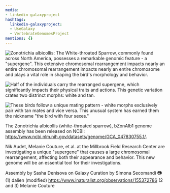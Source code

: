 ```yaml
---
media:
- linkedin-galaxyproject
hashtags:
  linkedin-galaxyproject:
  - UseGalaxy
  - VertebrateGenomesProject
mentions: {}
---
```


![Zonotrichia albicollis: The White-throated Sparrow, commonly found across North America, possesses a remarkable genomic feature - a "supergene". This extensive chromosomal rearrangement impacts nearly an entire chromosomal rearrangement impacts nearly an entire chromosome and plays a vital role in shaping the bird's morphology and behavior.](https://genomeark.s3.amazonaws.com/species/Zonotrichia_albicollis/bZonAlb1/img/bZonAlb1_1.png)

![Half of the individuals carry the rearranged supergene, which significantly impacts their physical traits and actions. This genetic variation crates two distrinct morphs: white and tan.](https://genomeark.s3.amazonaws.com/species/Zonotrichia_albicollis/bZonAlb1/img/bZonAlb1_2.png)

![These birds follow a unique mating pattern - white morphs exclusively pair with tan mates and vice versa. This unusual system has earned them the nickname "the bird with four sexes."](https://genomeark.s3.amazonaws.com/species/Zonotrichia_albicollis/bZonAlb1/img/bZonAlb1_3.png)


The Zonotrichia albicollis (white-throated sparrow), bZonAlb1 genome assembly has been released on NCBI: https://www.ncbi.nlm.nih.gov/datasets/genome/GCA_047830755.1/. 


Nik Audet, Melanie Couture, et al. at the Millbrook Field Research Center are investigating a unique "supergene" that causes a large chromosomal rearrangement, affecting both their appearance and behavior. This new genome will be an essential tool for their investigations.


Assembly by Sasha Denisova on Galaxy
Curation by Simona Secomandi
📷 
(1) dalien (modified) https://www.inaturalist.org/observations/155372786
(2 and 3) Melanie Couture
